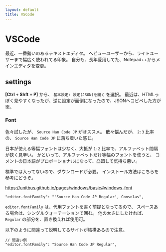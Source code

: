 ```yaml
---
layout: default
title: VSCode
---
```


# VSCode

最近、一番勢いのあるテキストエディタ。
へビューユーザーから、ライトユーザーまで幅広く使われてる印象。
自分も、長年愛用してた、Notepad++からメインエディタを変更。

## settings

**[Ctrl + Shft + P]** から、 `基本設定: 設定(JSON)を開く` を選択。
最近は、HTMLっぽく見やすくなったが、逆に設定が面倒になったので、JSONへコピペした方が楽。

### Font

色々試したが、 `Source Han Code JP` がオススメ。
散々悩んだが、 `2:3` 比率の、 `Source Han Code JP` に落ち着いた感じ。

日本が使える等幅フォントは少なく、大抵が `1:2` 比率で、アルファベット間隔が狭く見辛い。
かといって、アルファベットだけ等幅のフォントを使うと、
コメントの日本語がプロポーショナルになって、凸凹して気持ち悪い。

標準では入ってないので、ダウンロードが必要。
インストール方法はこちらを参考にどうぞ。

https://unitbus.github.io/pages/windows/basic#windows-font

```
"editor.fontFamily": "'Source Han Code JP Regular', Consolas",
```

`editor.fontFamily` は、代用フォントを書く前提となってるので、
スペースある場合は、シングルクォーテーションで囲む。
他の太さにしたければ、 `Regular` の部分を、置き換えれば使用可。

以下のように間違って説明してるサイトが結構あるので注意。

```
// 間違い例
"editor.fontFamily": "Source Han Code JP Regular",
```
